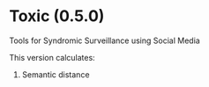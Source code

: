 Toxic (0.5.0)
=======

Tools for Syndromic Surveillance using Social Media

This version calculates:
1. Semantic distance